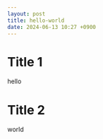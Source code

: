 ```yaml
---
layout: post
title: hello-world
date: 2024-06-13 10:27 +0900
---
```


# Title 1
hello

# Title 2
world
